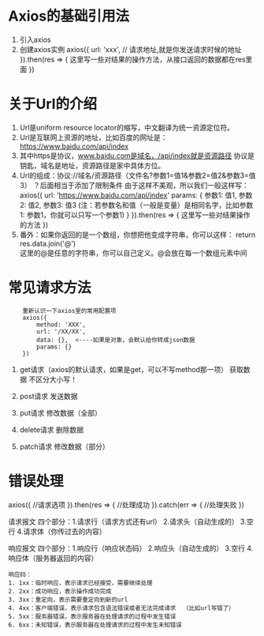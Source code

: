 # Axios的基础引用法
1. 引入axios
2. 创建axios实例
   axios({
    url: 'xxx',    // 请求地址,就是你发送请求时候的地址
   }).then(res => {
    这里写一些对结果的操作方法，从接口返回的数据都在res里面
   })


# 关于Url的介绍
1. Url是uniform resource locator的缩写，中文翻译为统一资源定位符。
2. Url是互联网上资源的地址，比如百度的网址是：
                            https://www.baidu.com/api/index
3. 其中https是协议，www.baidu.com是域名，/api/index就是资源路径
   协议是钥匙，域名是地址，资源路径是家中具体方位。
4. Url的组成：协议://域名/资源路径（文件名?参数1=值1&参数2=值2&参数3=值3）
                                                  ？后面相当于添加了限制条件
        由于这样不美观，所以我们一般这样写：
            axios({
                url: 'https://www.baidu.com/api/index'
                params: {
                    参数1: 值1,
                    参数2: 值2,
                    参数3: 值3
                (注：若参数名和值（一般是变量）是相同名字，比如参数1: 参数1，你就可以只写一个参数1)
                }
            }).then(res => {
                这里写一些对结果操作的方法
            })
5. 番外：如果你返回的是一个数组，你想把他变成字符串，你可以这样：
                        return res.data.join('@')  
        这里的@是任意的字符串，你可以自己定义。@会放在每一个数组元素中间





# 常见请求方法
        重新认识一下axios里的常用配置项
        axios({
            method: 'XXX',
            url: '/XX/XX',
            data: {},  <----如果是对象，会默认给你转成json数据
            params: {}
        })
1. get请求（axios的默认请求，如果是get，可以不写method那一项）
   获取数据
   不区分大小写！   
   
2. post请求
   发送数据

3. put请求
   修改数据（全部）

4. delete请求
   删除数据

5. patch请求
   修改数据（部分）



# 错误处理
axios({
//请求选项
}).then(res => {
//处理成功
}).catch(err => {
//处理失败
})

  请求报文
   四个部分：1.请求行（请求方式还有url） 
           2.请求头（自动生成的） 
           3.空行 
           4.请求体（你传过去的内容）

  响应报文
   四个部分：1.响应行（响应状态码） 
           2.响应头（自动生成的）
           3.空行
           4.响应体（服务器返回的内容）
    
    响应码：
    1. 1xx：临时响应，表示请求已经接受，需要继续处理
    2. 2xx：成功响应，表示操作成功完成
    3. 3xx：重定向，表示需要重定向到新的url
    4. 4xx：客户端错误，表示请求包含语法错误或者无法完成请求  （比如url写错了）
    5. 5xx：服务器错误，表示服务器在处理请求的过程中发生错误
    6. 6xx：未知错误，表示服务器在处理请求的过程中发生未知错误
   
